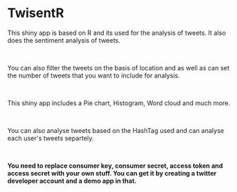 # TwisentR

This shiny app is based on R and its used for the analysis of tweets. It also does the sentiment analysis of tweets.

<br>

You can also filter the tweets on the basis of location and as well as can set the number of tweets that you want to include for analysis.

<br>

This shiny app includes a Pie chart, Histogram, Word cloud and much more.

<br>

You can also analyse tweets based on the HashTag used and can analyse each user's tweets separtely. 

<br> 

**You need to replace consumer key, consumer secret, access token and access secret with your own stuff. You can get it by creating a twitter developer account and a demo app in that.**
